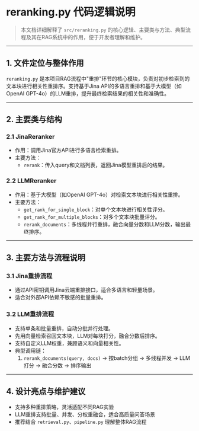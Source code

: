 # reranking.py 代码逻辑说明

> 本文档详细解释了 `src/reranking.py` 的核心逻辑、主要类与方法、典型流程及其在RAG系统中的作用，便于开发者理解和维护。

---

## 1. 文件定位与整体作用

`reranking.py` 是本项目RAG流程中"重排"环节的核心模块，负责对初步检索到的文本块进行相关性重排序。支持基于Jina API的多语言重排和基于大模型（如OpenAI GPT-4o）的LLM重排，提升最终检索结果的相关性和准确性。

---

## 2. 主要类与结构

### 2.1 JinaReranker
- 作用：调用Jina官方API进行多语言检索重排。
- 主要方法：
  - `rerank`：传入query和文档列表，返回Jina模型重排后的结果。

### 2.2 LLMReranker
- 作用：基于大模型（如OpenAI GPT-4o）对检索文本块进行相关性重排。
- 主要方法：
  - `get_rank_for_single_block`：对单个文本块进行相关性评分。
  - `get_rank_for_multiple_blocks`：对多个文本块批量评分。
  - `rerank_documents`：多线程并行重排，融合向量分数和LLM分数，输出最终排序。

---

## 3. 主要方法与流程说明

### 3.1 Jina重排流程
- 通过API密钥调用Jina云端重排接口，适合多语言和轻量场景。
- 适合对外部API依赖不敏感的批量重排。

### 3.2 LLM重排流程
- 支持单条和批量重排，自动分批并行处理。
- 先用向量检索召回文本块，LLM对每块打分，融合分数后排序。
- 支持自定义LLM权重，兼顾语义和向量相关性。
- 典型调用链：
  1. `rerank_documents(query, docs)` → 按batch分组 → 多线程并发 → LLM打分 → 融合分数 → 排序输出

---

## 4. 设计亮点与维护建议
- 支持多种重排策略，灵活适配不同RAG实验
- LLM重排支持批量、并发、分权重融合，适合高质量问答场景
- 推荐结合 `retrieval.py`、`pipeline.py` 理解整体RAG流程 